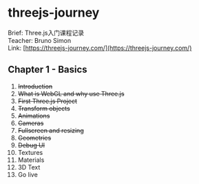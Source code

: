 # threejs-journey
Brief: Three.js入门课程记录<br>
Teacher: Bruno Simon<br>
Link: [https://threejs-journey.com/](https://threejs-journey.com/)

## Chapter 1 - Basics
1. ~~Introduction~~
2. ~~What is WebGL and why use Three.js~~
3. ~~First Three.js Project~~
4. ~~Transform objects~~
5. ~~Animations~~
6. ~~Cameras~~
7. ~~Fullscreen and resizing~~
8. ~~Geometries~~
9. ~~Debug UI~~
10. Textures
11. Materials
12. 3D Text
13. Go live
